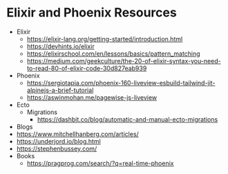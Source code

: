# Elixir and Phoenix Resources

* Elixir
  * https://elixir-lang.org/getting-started/introduction.html
  * https://devhints.io/elixir
  * https://elixirschool.com/en/lessons/basics/pattern_matching
  * https://medium.com/geekculture/the-20-of-elixir-syntax-you-need-to-read-80-of-elixir-code-30d827eab939
* Phoenix
  * https://sergiotapia.com/phoenix-160-liveview-esbuild-tailwind-jit-alpinejs-a-brief-tutorial 
  * https://aswinmohan.me/pagewise-js-liveview
* Ecto
  * Migrations
    *  https://dashbit.co/blog/automatic-and-manual-ecto-migrations
*  Blogs
  * https://www.mitchellhanberg.com/articles/
  * https://underjord.io/blog.html
  * https://stephenbussey.com/
* Books
  * https://pragprog.com/search/?q=real-time-phoenix 

